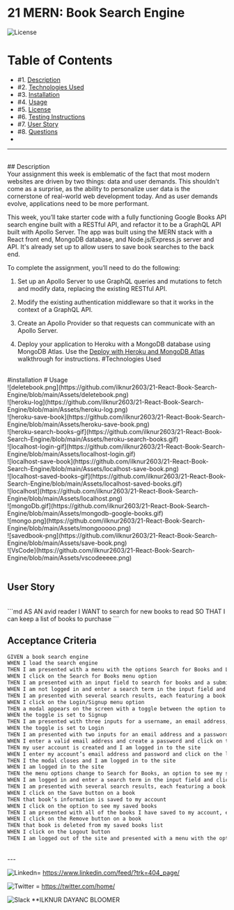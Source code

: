 
# 21 MERN: Book Search Engine

![License](https://img.shields.io/badge/License%3A-MIT-green)
# Table of Contents

* #1.  [Description](#description)
* #2.  [Technologies Used](#technologies-used)
* #3.  [Installation](#installation)
* #4.  [Usage](#usage)
* #5.  [License](#license)
* #6.  [Testing Instructions](#testing-instructions)
* #7.  [User Story](#User-Story)
* #8.  [Questions](#questions)
* <br>
----
<br>
## Description

<br>
Your assignment this week is emblematic of the fact that most modern websites are driven by two things: data and user demands. This shouldn't come as a surprise, as the ability to personalize user data is the cornerstone of real-world web development today. And as user demands evolve, applications need to be more performant.

This week, you’ll take starter code with a fully functioning Google Books API search engine built with a RESTful API, and refactor it to be a GraphQL API built with Apollo Server. The app was built using the MERN stack with a React front end, MongoDB database, and Node.js/Express.js server and API. It's already set up to allow users to save book searches to the back end. 

To complete the assignment, you’ll need to do the following:

1. Set up an Apollo Server to use GraphQL queries and mutations to fetch and modify data, replacing the existing RESTful API.

2. Modify the existing authentication middleware so that it works in the context of a GraphQL API.

3. Create an Apollo Provider so that requests can communicate with an Apollo Server.

4. Deploy your application to Heroku with a MongoDB database using MongoDB Atlas. Use the [Deploy with Heroku and MongoDB Atlas](https://coding-boot-camp.github.io/full-stack/mongodb/deploy-with-heroku-and-mongodb-atlas) walkthrough for instructions.
#Technologies Used
<br>
#installation
# Usage
<br>
![deletebook.png](https://github.com/ilknur2603/21-React-Book-Search-Engine/blob/main/Assets/deletebook.png)
<br>
![heroku-log](https://github.com/ilknur2603/21-React-Book-Search-Engine/blob/main/Assets/heroku-log.png)
<br>
![heroku-save-book](https://github.com/ilknur2603/21-React-Book-Search-Engine/blob/main/Assets/heroku-save-book.png)
<br>
![heroku-search-books-gif](https://github.com/ilknur2603/21-React-Book-Search-Engine/blob/main/Assets/heroku-search-books.gif)
<br>
![localhost-login-gif](https://github.com/ilknur2603/21-React-Book-Search-Engine/blob/main/Assets/localhost-login.gif)
<br>
![localhost-save-book](https://github.com/ilknur2603/21-React-Book-Search-Engine/blob/main/Assets/localhost-save-book.png)
<br>
![localhost-saved-books-gif](https://github.com/ilknur2603/21-React-Book-Search-Engine/blob/main/Assets/localhost-saved-books.gif)
<br>
![localhost](https://github.com/ilknur2603/21-React-Book-Search-Engine/blob/main/Assets/localhost.png)
<br>
![mongoDb.gif](https://github.com/ilknur2603/21-React-Book-Search-Engine/blob/main/Assets/mongodb-google-books.gif)
<br>
![mongo.png](https://github.com/ilknur2603/21-React-Book-Search-Engine/blob/main/Assets/mongooooo.png)
<br>
![savedbook-png](https://github.com/ilknur2603/21-React-Book-Search-Engine/blob/main/Assets/save-book.png)
<br>
![VsCode](https://github.com/ilknur2603/21-React-Book-Search-Engine/blob/main/Assets/vscodeeeee.png)
<br>
<br>

## User Story
<br/>
```md
AS AN avid reader
I WANT to search for new books to read
SO THAT I can keep a list of books to purchase
```


## Acceptance Criteria

```md
GIVEN a book search engine
WHEN I load the search engine
THEN I am presented with a menu with the options Search for Books and Login/Signup and an input field to search for books and a submit button
WHEN I click on the Search for Books menu option
THEN I am presented with an input field to search for books and a submit button
WHEN I am not logged in and enter a search term in the input field and click the submit button
THEN I am presented with several search results, each featuring a book’s title, author, description, image, and a link to that book on the Google Books site
WHEN I click on the Login/Signup menu option
THEN a modal appears on the screen with a toggle between the option to log in or sign up
WHEN the toggle is set to Signup
THEN I am presented with three inputs for a username, an email address, and a password, and a signup button
WHEN the toggle is set to Login
THEN I am presented with two inputs for an email address and a password and login button
WHEN I enter a valid email address and create a password and click on the signup button
THEN my user account is created and I am logged in to the site
WHEN I enter my account’s email address and password and click on the login button
THEN I the modal closes and I am logged in to the site
WHEN I am logged in to the site
THEN the menu options change to Search for Books, an option to see my saved books, and Logout
WHEN I am logged in and enter a search term in the input field and click the submit button
THEN I am presented with several search results, each featuring a book’s title, author, description, image, and a link to that book on the Google Books site and a button to save a book to my account
WHEN I click on the Save button on a book
THEN that book’s information is saved to my account
WHEN I click on the option to see my saved books
THEN I am presented with all of the books I have saved to my account, each featuring the book’s title, author, description, image, and a link to that book on the Google Books site and a button to remove a book from my account
WHEN I click on the Remove button on a book
THEN that book is deleted from my saved books list
WHEN I click on the Logout button
THEN I am logged out of the site and presented with a menu with the options Search for Books and Login/Signup and an input field to search for books and a submit button  
```





<br>
---

<br>

![Linkedn](https://img.shields.io/badge/LinkedIn-0077B5?style=for-the-badge&logo=linkedin&logoColor=white)= https://www.linkedin.com/feed/?trk=404_page/
<br>

![Twitter](https://img.shields.io/badge/Twitter-1DA1F2?style=for-the-badge&logo=twitter&logoColor=white)  = https://twitter.com/home/
<br>

![Slack](https://img.shields.io/badge/Slack-4A154B?style=for-the-badge&logo=slack&logoColor=white)         **ILKNUR DAYANC BLOOMER
